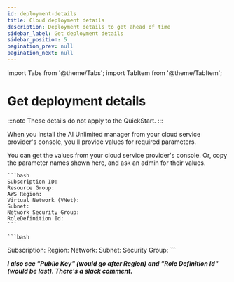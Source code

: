 ```yaml
---
id: deployment-details
title: Cloud deployment details
description: Deployment details to get ahead of time
sidebar_label: Get deployment details
sidebar_position: 5
pagination_prev: null
pagination_next: null
---
```


import Tabs from '@theme/Tabs';
import TabItem from '@theme/TabItem';


# Get deployment details

:::note
These details do not apply to the QuickStart.
:::

When you install the AI Unlimited manager from your cloud service provider's console, you'll provide values for required parameters. 

You can get the values from your cloud service provider's console. Or, copy the parameter names shown here, and ask an admin for their values.

<Tabs>
<TabItem value="aws1" label="AWS">

	```bash
	Subscription ID: 
    Resource Group:
    AWS Region: 
    Virtual Network (VNet): 
    Subnet: 
    Network Security Group:
    RoleDefinition Id: 
	```

</TabItem>
<TabItem value="azure" label="Azure">

	```bash
Subscription: 
Region: 
Network:
Subnet: 
Security Group:
	```

***I also see "Public Key" (would go after Region) and "Role Definition Id" (would be last). There's a slack comment.***

</TabItem>
</Tabs>

